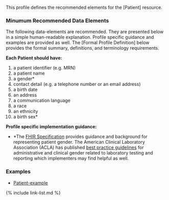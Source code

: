 This profile defines the recommended elements for the [Patient] resource.


### Minumum Recommended Data Elements


The following data-elements are recommended. They are presented below in a simple human-readable explanation.  Profile specific guidance and examples are provided as well.  The [Formal Profile Definition] below provides the  formal summary, definitions, and  terminology requirements.  

**Each Patient should have:**

1. a patient identifier (e.g. MRN)
1. a patient name
1. a gender*
1. contact detail (e.g. a telephone number or an email address)
1. a birth date
1. an address
1. a communication language
1. a race
1. an ethnicity
1. a birth sex*

**Profile specific implementation guidance:**

- \*The [FHIR Specification]({{site.data.fhir.path}}patient.html#gender) provides guidance and background for representing patient gender. The American Clinical Laboratory Association (ACLA) has published [best practice guidelines](http://www.acla.com/acla-best-practice-recommendation-for-administrative-and-clinical-patient-gender-used-for-laboratory-testing-and-reporting/) for administrative and clinical gender related to laboratory testing and reporting which implementers may find helpful as well.

### Examples

- [Patient-example](Patient-example.html)


{% include link-list.md %}
